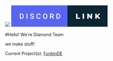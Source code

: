 <img src="https://img.shields.io/github/stars/DiamondDE-Team?style=appveyor)"/> [![discord](discord-link.svg)](https://discord.gg/pVtGxj7u2a)

#Hello! We're Diamond Team

we make stuff!

Current Project(s): [FunkinDE](https://github.com/DiamondDE-Team/Diamond-Engine)
